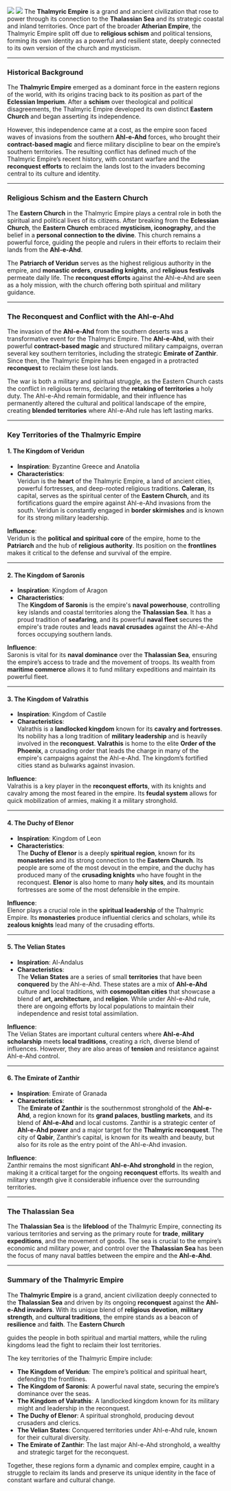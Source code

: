 ![](2024-09-09_17-24-07_2158.png)
![](2024-09-09_18-26-41_1195.png)
The **Thalmyric Empire** is a grand and ancient civilization that rose to power through its connection to the **Thalassian Sea** and its strategic coastal and inland territories. Once part of the broader **Atherian Empire**, the Thalmyric Empire split off due to **religious schism** and political tensions, forming its own identity as a powerful and resilient state, deeply connected to its own version of the church and mysticism.

---

### **Historical Background**

The **Thalmyric Empire** emerged as a dominant force in the eastern regions of the world, with its origins tracing back to its position as part of the **Eclessian Imperium**. After a **schism** over theological and political disagreements, the Thalmyric Empire developed its own distinct **Eastern Church** and began asserting its independence.

However, this independence came at a cost, as the empire soon faced waves of invasions from the southern **Ahl-e-Ahd** forces, who brought their **contract-based magic** and fierce military discipline to bear on the empire’s southern territories. The resulting conflict has defined much of the Thalmyric Empire’s recent history, with constant warfare and the **reconquest efforts** to reclaim the lands lost to the invaders becoming central to its culture and identity.

---

### **Religious Schism and the Eastern Church**

The **Eastern Church** in the Thalmyric Empire plays a central role in both the spiritual and political lives of its citizens. After breaking from the **Eclessian Church**, the **Eastern Church** embraced **mysticism, iconography**, and the belief in a **personal connection to the divine**. This church remains a powerful force, guiding the people and rulers in their efforts to reclaim their lands from the **Ahl-e-Ahd**.

The **Patriarch of Veridun** serves as the highest religious authority in the empire, and **monastic orders**, **crusading knights**, and **religious festivals** permeate daily life. The **reconquest efforts** against the Ahl-e-Ahd are seen as a holy mission, with the church offering both spiritual and military guidance.

---

### **The Reconquest and Conflict with the Ahl-e-Ahd**

The invasion of the **Ahl-e-Ahd** from the southern deserts was a transformative event for the Thalmyric Empire. The **Ahl-e-Ahd**, with their powerful **contract-based magic** and structured military campaigns, overran several key southern territories, including the strategic **Emirate of Zanthir**. Since then, the Thalmyric Empire has been engaged in a protracted **reconquest** to reclaim these lost lands.

The war is both a military and spiritual struggle, as the Eastern Church casts the conflict in religious terms, declaring the **retaking of territories** a holy duty. The Ahl-e-Ahd remain formidable, and their influence has permanently altered the cultural and political landscape of the empire, creating **blended territories** where Ahl-e-Ahd rule has left lasting marks.

---

### **Key Territories of the Thalmyric Empire**

#### **1. The Kingdom of Veridun**
   - **Inspiration**: Byzantine Greece and Anatolia  
   - **Characteristics**:  
   Veridun is the **heart** of the Thalmyric Empire, a land of ancient cities, powerful fortresses, and deep-rooted religious traditions. **Caleran**, its capital, serves as the spiritual center of the **Eastern Church**, and its fortifications guard the empire against Ahl-e-Ahd invasions from the south. Veridun is constantly engaged in **border skirmishes** and is known for its strong military leadership.
   
   **Influence**:  
   Veridun is the **political and spiritual core** of the empire, home to the **Patriarch** and the hub of **religious authority**. Its position on the **frontlines** makes it critical to the defense and survival of the empire.

---

#### **2. The Kingdom of Saronis**
   - **Inspiration**: Kingdom of Aragon  
   - **Characteristics**:  
   The **Kingdom of Saronis** is the empire's **naval powerhouse**, controlling key islands and coastal territories along the **Thalassian Sea**. It has a proud tradition of **seafaring**, and its powerful **naval fleet** secures the empire's trade routes and leads **naval crusades** against the Ahl-e-Ahd forces occupying southern lands.
   
   **Influence**:  
   Saronis is vital for its **naval dominance** over the **Thalassian Sea**, ensuring the empire’s access to trade and the movement of troops. Its wealth from **maritime commerce** allows it to fund military expeditions and maintain its powerful fleet.

---

#### **3. The Kingdom of Valrathis**
   - **Inspiration**: Kingdom of Castile  
   - **Characteristics**:  
   Valrathis is a **landlocked kingdom** known for its **cavalry and fortresses**. Its nobility has a long tradition of **military leadership** and is heavily involved in the **reconquest**. **Valrathis** is home to the elite **Order of the Phoenix**, a crusading order that leads the charge in many of the empire's campaigns against the Ahl-e-Ahd. The kingdom’s fortified cities stand as bulwarks against invasion.
   
   **Influence**:  
   Valrathis is a key player in the **reconquest efforts**, with its knights and cavalry among the most feared in the empire. Its **feudal system** allows for quick mobilization of armies, making it a military stronghold.

---

#### **4. The Duchy of Elenor**
   - **Inspiration**: Kingdom of Leon  
   - **Characteristics**:  
   The **Duchy of Elenor** is a deeply **spiritual region**, known for its **monasteries** and its strong connection to the **Eastern Church**. Its people are some of the most devout in the empire, and the duchy has produced many of the **crusading knights** who have fought in the reconquest. **Elenor** is also home to many **holy sites**, and its mountain fortresses are some of the most defensible in the empire.
   
   **Influence**:  
   Elenor plays a crucial role in the **spiritual leadership** of the Thalmyric Empire. Its **monasteries** produce influential clerics and scholars, while its **zealous knights** lead many of the crusading efforts.

---

#### **5. The Velian States**
   - **Inspiration**: Al-Andalus  
   - **Characteristics**:  
   The **Velian States** are a series of small **territories** that have been **conquered** by the Ahl-e-Ahd. These states are a mix of **Ahl-e-Ahd** culture and local traditions, with **cosmopolitan cities** that showcase a blend of **art, architecture**, and **religion**. While under Ahl-e-Ahd rule, there are ongoing efforts by local populations to maintain their independence and resist total assimilation.
   
   **Influence**:  
   The Velian States are important cultural centers where **Ahl-e-Ahd scholarship** meets **local traditions**, creating a rich, diverse blend of influences. However, they are also areas of **tension** and resistance against Ahl-e-Ahd control.

---

#### **6. The Emirate of Zanthir**
   - **Inspiration**: Emirate of Granada  
   - **Characteristics**:  
   The **Emirate of Zanthir** is the southernmost stronghold of the **Ahl-e-Ahd**, a region known for its **grand palaces**, **bustling markets**, and its blend of **Ahl-e-Ahd** and local customs. Zanthir is a strategic center of **Ahl-e-Ahd power** and a major target for the **Thalmyric reconquest**. The city of **Qabir**, Zanthir’s capital, is known for its wealth and beauty, but also for its role as the entry point of the Ahl-e-Ahd invasion.
   
   **Influence**:  
   Zanthir remains the most significant **Ahl-e-Ahd stronghold** in the region, making it a critical target for the ongoing **reconquest** efforts. Its wealth and military strength give it considerable influence over the surrounding territories.

---

### **The Thalassian Sea**

The **Thalassian Sea** is the **lifeblood** of the Thalmyric Empire, connecting its various territories and serving as the primary route for **trade**, **military expeditions**, and the movement of goods. The sea is crucial to the empire’s economic and military power, and control over the **Thalassian Sea** has been the focus of many naval battles between the empire and the **Ahl-e-Ahd**.

---

### **Summary of the Thalmyric Empire**

The **Thalmyric Empire** is a grand, ancient civilization deeply connected to the **Thalassian Sea** and driven by its ongoing **reconquest** against the **Ahl-e-Ahd invaders**. With its unique blend of **religious devotion**, **military strength**, and **cultural traditions**, the empire stands as a beacon of **resilience** and **faith**. The **Eastern Church**

 guides the people in both spiritual and martial matters, while the ruling kingdoms lead the fight to reclaim their lost territories.

The key territories of the Thalmyric Empire include:
- **The Kingdom of Veridun**: The empire’s political and spiritual heart, defending the frontlines.
- **The Kingdom of Saronis**: A powerful naval state, securing the empire’s dominance over the seas.
- **The Kingdom of Valrathis**: A landlocked kingdom known for its military might and leadership in the reconquest.
- **The Duchy of Elenor**: A spiritual stronghold, producing devout crusaders and clerics.
- **The Velian States**: Conquered territories under Ahl-e-Ahd rule, known for their cultural diversity.
- **The Emirate of Zanthir**: The last major Ahl-e-Ahd stronghold, a wealthy and strategic target for the reconquest.

Together, these regions form a dynamic and complex empire, caught in a struggle to reclaim its lands and preserve its unique identity in the face of constant warfare and cultural change.